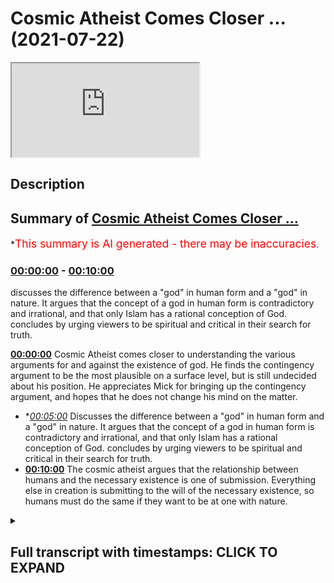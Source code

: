 # Cosmic Atheist Comes Closer ... (2021-07-22)

<iframe loading='lazy' src='https://www.youtube.com/embed/ZdugED9KiQ8'></iframe>

## Description

## Summary of [Cosmic Atheist Comes Closer ...](https://www.youtube.com/watch?v=ZdugED9KiQ8)

\*<span style="color:red; font-size:125%">This summary is AI generated - there may be inaccuracies</span>.

### [00:00:00](https://www.youtube.com/watch?v=ZdugED9KiQ8\&t=0) - [00:10:00](https://www.youtube.com/watch?v=ZdugED9KiQ8\&t=600)

discusses the difference between a "god" in human form and a "god" in nature. It argues that the concept of a god in human form is contradictory and irrational, and that only Islam has a rational conception of God.  concludes by urging viewers to be spiritual and critical in their search for truth.

**[00:00:00](https://www.youtube.com/watch?v=ZdugED9KiQ8\&t=0)** Cosmic Atheist comes closer to understanding the various arguments for and against the existence of god. He finds the contingency argument to be the most plausible on a surface level, but is still undecided about his position. He appreciates Mick for bringing up the contingency argument, and hopes that he does not change his mind on the matter.

*   \**[00:05:00](https://www.youtube.com/watch?v=ZdugED9KiQ8\&t=300)* Discusses the difference between a "god" in human form and a "god" in nature. It argues that the concept of a god in human form is contradictory and irrational, and that only Islam has a rational conception of God.  concludes by urging viewers to be spiritual and critical in their search for truth.
*   **[00:10:00](https://www.youtube.com/watch?v=ZdugED9KiQ8\&t=600)** The cosmic atheist argues that the relationship between humans and the necessary existence is one of submission. Everything else in creation is submitting to the will of the necessary existence, so humans must do the same if they want to be at one with nature.

<details><summary><h2>Full transcript with timestamps: CLICK TO EXPAND</h2></summary>

[0:00:00](https://youtu.be/ZdugED9KiQ8?t=0) boxes that it raises i i think that's\
[0:00:02](https://youtu.be/ZdugED9KiQ8?t=2) potentially more plausible\
[0:00:04](https://youtu.be/ZdugED9KiQ8?t=4) um but my i should i should stress that\
[0:00:06](https://youtu.be/ZdugED9KiQ8?t=6) the agnosticism the agnostic atheism\
[0:00:08](https://youtu.be/ZdugED9KiQ8?t=8) that i currently\
[0:00:09](https://youtu.be/ZdugED9KiQ8?t=9) possess is quite unlike the one that i\
[0:00:12](https://youtu.be/ZdugED9KiQ8?t=12) had maybe four years ago beforehand it\
[0:00:14](https://youtu.be/ZdugED9KiQ8?t=14) was very much the case\
[0:00:16](https://youtu.be/ZdugED9KiQ8?t=16) that i essentially would have said like\
[0:00:18](https://youtu.be/ZdugED9KiQ8?t=18) there aren't really any good reasons to\
[0:00:20](https://youtu.be/ZdugED9KiQ8?t=20) think that god exists\
[0:00:21](https://youtu.be/ZdugED9KiQ8?t=21) or at least those reasons that have been\
[0:00:22](https://youtu.be/ZdugED9KiQ8?t=22) put forward i think don't work\
[0:00:25](https://youtu.be/ZdugED9KiQ8?t=25) now and that is to say i was sat on the\
[0:00:27](https://youtu.be/ZdugED9KiQ8?t=27) fence\
[0:00:28](https://youtu.be/ZdugED9KiQ8?t=28) um because there was just there was just\
[0:00:30](https://youtu.be/ZdugED9KiQ8?t=30) no breeze there was just no breeze to\
[0:00:31](https://youtu.be/ZdugED9KiQ8?t=31) push me onto one side\
[0:00:32](https://youtu.be/ZdugED9KiQ8?t=32) one side i was just sat there um now\
[0:00:36](https://youtu.be/ZdugED9KiQ8?t=36) i'm still sad on the fence i'm still an\
[0:00:38](https://youtu.be/ZdugED9KiQ8?t=38) agnostic atheist of some description\
[0:00:41](https://youtu.be/ZdugED9KiQ8?t=41) but now it's more like there are equally\
[0:00:43](https://youtu.be/ZdugED9KiQ8?t=43) uh\
[0:00:44](https://youtu.be/ZdugED9KiQ8?t=44) beautiful breezes pushing in opposite\
[0:00:45](https://youtu.be/ZdugED9KiQ8?t=45) directions right so i do\
[0:00:47](https://youtu.be/ZdugED9KiQ8?t=47) think that uh the contingency argument\
[0:00:51](https://youtu.be/ZdugED9KiQ8?t=51) for the existence of god is a strong one\
[0:00:53](https://youtu.be/ZdugED9KiQ8?t=53) i do think that\
[0:00:55](https://youtu.be/ZdugED9KiQ8?t=55) certain ontological arguments you know\
[0:00:56](https://youtu.be/ZdugED9KiQ8?t=56) if there are certain quarrels like the\
[0:00:58](https://youtu.be/ZdugED9KiQ8?t=58) one we're having now can be\
[0:00:59](https://youtu.be/ZdugED9KiQ8?t=59) resolved like is is a good argument is\
[0:01:02](https://youtu.be/ZdugED9KiQ8?t=62) at least a good attempt\
[0:01:02](https://youtu.be/ZdugED9KiQ8?t=62) to prove the existence of god um i think\
[0:01:04](https://youtu.be/ZdugED9KiQ8?t=64) that the idea of an infinite regress\
[0:01:06](https://youtu.be/ZdugED9KiQ8?t=66) probably does lead to unacceptable\
[0:01:08](https://youtu.be/ZdugED9KiQ8?t=68) paradoxes and so\
[0:01:10](https://youtu.be/ZdugED9KiQ8?t=70) i would say that on its own yes\
[0:01:13](https://youtu.be/ZdugED9KiQ8?t=73) like it's a it's a i think there's good\
[0:01:16](https://youtu.be/ZdugED9KiQ8?t=76) reason to think that there is a\
[0:01:17](https://youtu.be/ZdugED9KiQ8?t=77) necessary unmoved mover\
[0:01:18](https://youtu.be/ZdugED9KiQ8?t=78) however now the agnosticism is that\
[0:01:20](https://youtu.be/ZdugED9KiQ8?t=80) that's the breeze pushing in one\
[0:01:21](https://youtu.be/ZdugED9KiQ8?t=81) direction\
[0:01:22](https://youtu.be/ZdugED9KiQ8?t=82) uh but there's also now i've i've been\
[0:01:25](https://youtu.be/ZdugED9KiQ8?t=85) more\
[0:01:26](https://youtu.be/ZdugED9KiQ8?t=86) um uh i've i've thought a lot more and a\
[0:01:30](https://youtu.be/ZdugED9KiQ8?t=90) lot more deeply about the breezes that\
[0:01:31](https://youtu.be/ZdugED9KiQ8?t=91) would go in the opposite direction\
[0:01:33](https://youtu.be/ZdugED9KiQ8?t=93) involving the problem of evil or divine\
[0:01:34](https://youtu.be/ZdugED9KiQ8?t=94) hiddenness or animal suffering in\
[0:01:35](https://youtu.be/ZdugED9KiQ8?t=95) particular and these kinds of things\
[0:01:37](https://youtu.be/ZdugED9KiQ8?t=97) the potential paradox is involved in the\
[0:01:39](https://youtu.be/ZdugED9KiQ8?t=99) necessary being arguments about modal\
[0:01:41](https://youtu.be/ZdugED9KiQ8?t=101) fatalism for instance that we were just\
[0:01:42](https://youtu.be/ZdugED9KiQ8?t=102) talking about\
[0:01:43](https://youtu.be/ZdugED9KiQ8?t=103) that now pushed me in the other\
[0:01:44](https://youtu.be/ZdugED9KiQ8?t=104) direction so on its own yeah i do i do\
[0:01:47](https://youtu.be/ZdugED9KiQ8?t=107) i do find more plausible on a surface\
[0:01:49](https://youtu.be/ZdugED9KiQ8?t=109) level\
[0:01:50](https://youtu.be/ZdugED9KiQ8?t=110) um the idea of a necessary unmoved mover\
[0:01:53](https://youtu.be/ZdugED9KiQ8?t=113) than the idea of an infinite regress of\
[0:01:55](https://youtu.be/ZdugED9KiQ8?t=115) causes\
[0:01:56](https://youtu.be/ZdugED9KiQ8?t=116) if you asked about it in isolation\
[0:01:59](https://youtu.be/ZdugED9KiQ8?t=119) as you guys saw there cosmic has come to\
[0:02:02](https://youtu.be/ZdugED9KiQ8?t=122) a good realization i believe\
[0:02:03](https://youtu.be/ZdugED9KiQ8?t=123) which shows criticality possibly\
[0:02:06](https://youtu.be/ZdugED9KiQ8?t=126) sincerity shows open-mindedness on his\
[0:02:08](https://youtu.be/ZdugED9KiQ8?t=128) behalf\
[0:02:09](https://youtu.be/ZdugED9KiQ8?t=129) that uh you know there are good reasons\
[0:02:12](https://youtu.be/ZdugED9KiQ8?t=132) to believe in things like the\
[0:02:12](https://youtu.be/ZdugED9KiQ8?t=132) contingency argument which as\
[0:02:14](https://youtu.be/ZdugED9KiQ8?t=134) many of you know i've written a book\
[0:02:15](https://youtu.be/ZdugED9KiQ8?t=135) about i'm doing my phd about\
[0:02:17](https://youtu.be/ZdugED9KiQ8?t=137) because i personally believe it's it's\
[0:02:20](https://youtu.be/ZdugED9KiQ8?t=140) something which is really it's\
[0:02:21](https://youtu.be/ZdugED9KiQ8?t=141) inescapable the conclusion of it is\
[0:02:22](https://youtu.be/ZdugED9KiQ8?t=142) inescapable almost it's irrefutable i\
[0:02:24](https://youtu.be/ZdugED9KiQ8?t=144) believe and it's been around\
[0:02:26](https://youtu.be/ZdugED9KiQ8?t=146) uh forms of it have been around for for\
[0:02:28](https://youtu.be/ZdugED9KiQ8?t=148) thousands of years it's been around\
[0:02:29](https://youtu.be/ZdugED9KiQ8?t=149) since the hellenistic period\
[0:02:31](https://youtu.be/ZdugED9KiQ8?t=151) and then it's been kind of revamped by\
[0:02:33](https://youtu.be/ZdugED9KiQ8?t=153) avicenna\
[0:02:34](https://youtu.be/ZdugED9KiQ8?t=154) and then it was uh taken again by thomas\
[0:02:36](https://youtu.be/ZdugED9KiQ8?t=156) aquinas and maimonides and musabi\
[0:02:39](https://youtu.be/ZdugED9KiQ8?t=159) and it was taken again by leibniz and\
[0:02:41](https://youtu.be/ZdugED9KiQ8?t=161) different forms has been\
[0:02:42](https://youtu.be/ZdugED9KiQ8?t=162) elaborated upon and uh spoken about by\
[0:02:45](https://youtu.be/ZdugED9KiQ8?t=165) different thinkers and\
[0:02:46](https://youtu.be/ZdugED9KiQ8?t=166) in my estimation it's it's the least\
[0:02:48](https://youtu.be/ZdugED9KiQ8?t=168) refuted argument for god's existence yes\
[0:02:50](https://youtu.be/ZdugED9KiQ8?t=170) there are other arguments\
[0:02:51](https://youtu.be/ZdugED9KiQ8?t=171) that have been used and these are kalam\
[0:02:54](https://youtu.be/ZdugED9KiQ8?t=174) cosmological arguments\
[0:02:55](https://youtu.be/ZdugED9KiQ8?t=175) and different types of calam\
[0:02:56](https://youtu.be/ZdugED9KiQ8?t=176) cosmological arguments of course i've\
[0:02:58](https://youtu.be/ZdugED9KiQ8?t=178) written a book called\
[0:02:59](https://youtu.be/ZdugED9KiQ8?t=179) cosmological arguments if you guys are\
[0:03:00](https://youtu.be/ZdugED9KiQ8?t=180) interested and of course\
[0:03:02](https://youtu.be/ZdugED9KiQ8?t=182) in this in the debate i had of course\
[0:03:04](https://youtu.be/ZdugED9KiQ8?t=184) mick i brought the contingency argument\
[0:03:06](https://youtu.be/ZdugED9KiQ8?t=186) up now unfortunately you know\
[0:03:09](https://youtu.be/ZdugED9KiQ8?t=189) we we couldn't really get anything from\
[0:03:11](https://youtu.be/ZdugED9KiQ8?t=191) him as to\
[0:03:12](https://youtu.be/ZdugED9KiQ8?t=192) by way of a refutation of the argument\
[0:03:14](https://youtu.be/ZdugED9KiQ8?t=194) now we know he actually sees it as\
[0:03:15](https://youtu.be/ZdugED9KiQ8?t=195) actually quite powerful argument\
[0:03:17](https://youtu.be/ZdugED9KiQ8?t=197) which is good i'm happy that he's come\
[0:03:19](https://youtu.be/ZdugED9KiQ8?t=199) to this conclusion it shows it shows\
[0:03:20](https://youtu.be/ZdugED9KiQ8?t=200) maturity on his behalf educational\
[0:03:22](https://youtu.be/ZdugED9KiQ8?t=202) maturity i really hope he doesn't change\
[0:03:24](https://youtu.be/ZdugED9KiQ8?t=204) his mind on this and\
[0:03:25](https://youtu.be/ZdugED9KiQ8?t=205) because that will show instability in uh\
[0:03:28](https://youtu.be/ZdugED9KiQ8?t=208) in process and\
[0:03:29](https://youtu.be/ZdugED9KiQ8?t=209) cognitive processes that one day you\
[0:03:31](https://youtu.be/ZdugED9KiQ8?t=211) believe in this and that you know and\
[0:03:32](https://youtu.be/ZdugED9KiQ8?t=212) that they believe in that\
[0:03:33](https://youtu.be/ZdugED9KiQ8?t=213) i really hope that he sticks to his guns\
[0:03:35](https://youtu.be/ZdugED9KiQ8?t=215) on this and he doesn't change his mind\
[0:03:37](https://youtu.be/ZdugED9KiQ8?t=217) on his at least\
[0:03:38](https://youtu.be/ZdugED9KiQ8?t=218) his classification of design um and also\
[0:03:41](https://youtu.be/ZdugED9KiQ8?t=221) i would say well done\
[0:03:42](https://youtu.be/ZdugED9KiQ8?t=222) well done to him good man that you've\
[0:03:43](https://youtu.be/ZdugED9KiQ8?t=223) done that the things that he's actually\
[0:03:45](https://youtu.be/ZdugED9KiQ8?t=225) mentioned\
[0:03:46](https://youtu.be/ZdugED9KiQ8?t=226) um in terms of things that are pushing\
[0:03:48](https://youtu.be/ZdugED9KiQ8?t=228) him in the other direction\
[0:03:50](https://youtu.be/ZdugED9KiQ8?t=230) on his analogy or his uh language some\
[0:03:53](https://youtu.be/ZdugED9KiQ8?t=233) the breeze that pushes the other way\
[0:03:55](https://youtu.be/ZdugED9KiQ8?t=235) things like divine heightenedness or our\
[0:03:57](https://youtu.be/ZdugED9KiQ8?t=237) hiddenness\
[0:03:58](https://youtu.be/ZdugED9KiQ8?t=238) and um you know the problem of evil\
[0:04:01](https://youtu.be/ZdugED9KiQ8?t=241) obviously it's been spoken about at\
[0:04:02](https://youtu.be/ZdugED9KiQ8?t=242) length\
[0:04:03](https://youtu.be/ZdugED9KiQ8?t=243) we have um videos on it you can put my\
[0:04:05](https://youtu.be/ZdugED9KiQ8?t=245) name on youtube and put\
[0:04:06](https://youtu.be/ZdugED9KiQ8?t=246) for example the problem of evil i've\
[0:04:07](https://youtu.be/ZdugED9KiQ8?t=247) spoken about it at length and what is\
[0:04:09](https://youtu.be/ZdugED9KiQ8?t=249) evil does it even exist on\
[0:04:10](https://youtu.be/ZdugED9KiQ8?t=250) the atheistic paradigm does it even\
[0:04:12](https://youtu.be/ZdugED9KiQ8?t=252) exist from the materialistic paradigm\
[0:04:14](https://youtu.be/ZdugED9KiQ8?t=254) um you know and so on\
[0:04:18](https://youtu.be/ZdugED9KiQ8?t=258) what does it mean to to say well does\
[0:04:21](https://youtu.be/ZdugED9KiQ8?t=261) evil exist does that disprove\
[0:04:22](https://youtu.be/ZdugED9KiQ8?t=262) in god we've had these conversations of\
[0:04:24](https://youtu.be/ZdugED9KiQ8?t=264) course these are secondary\
[0:04:26](https://youtu.be/ZdugED9KiQ8?t=266) considerations in my opinion these are\
[0:04:27](https://youtu.be/ZdugED9KiQ8?t=267) secondary considerations once you've\
[0:04:29](https://youtu.be/ZdugED9KiQ8?t=269) established\
[0:04:30](https://youtu.be/ZdugED9KiQ8?t=270) the reality of a necessary existence\
[0:04:31](https://youtu.be/ZdugED9KiQ8?t=271) this is more powerful than anything else\
[0:04:33](https://youtu.be/ZdugED9KiQ8?t=273) and the fact that he's been able to do\
[0:04:35](https://youtu.be/ZdugED9KiQ8?t=275) this is really really good and he's one\
[0:04:37](https://youtu.be/ZdugED9KiQ8?t=277) step closer to the ultimate truth and i\
[0:04:39](https://youtu.be/ZdugED9KiQ8?t=279) really encourage him to do that\
[0:04:41](https://youtu.be/ZdugED9KiQ8?t=281) to move in that direction maybe what he\
[0:04:43](https://youtu.be/ZdugED9KiQ8?t=283) said would not have been well received\
[0:04:45](https://youtu.be/ZdugED9KiQ8?t=285) uh with with his people and this the\
[0:04:47](https://youtu.be/ZdugED9KiQ8?t=287) people supporters and you know\
[0:04:49](https://youtu.be/ZdugED9KiQ8?t=289) subscribers and so on but i i really\
[0:04:52](https://youtu.be/ZdugED9KiQ8?t=292) acknowledge that this is a brave step\
[0:04:53](https://youtu.be/ZdugED9KiQ8?t=293) forward and i hope we continue taking\
[0:04:54](https://youtu.be/ZdugED9KiQ8?t=294) these brave step forwards well done to\
[0:04:56](https://youtu.be/ZdugED9KiQ8?t=296) him\
[0:04:56](https://youtu.be/ZdugED9KiQ8?t=296) um the other thing divine hiddenness or\
[0:04:59](https://youtu.be/ZdugED9KiQ8?t=299) the fact that god is hidden from the\
[0:05:00](https://youtu.be/ZdugED9KiQ8?t=300) people\
[0:05:01](https://youtu.be/ZdugED9KiQ8?t=301) why is he so hidden this is something\
[0:05:03](https://youtu.be/ZdugED9KiQ8?t=303) obviously we as muslims don't believe\
[0:05:05](https://youtu.be/ZdugED9KiQ8?t=305) and we believe that\
[0:05:08](https://youtu.be/ZdugED9KiQ8?t=308) that every human being is born on the\
[0:05:10](https://youtu.be/ZdugED9KiQ8?t=310) predisposition and believing in god\
[0:05:12](https://youtu.be/ZdugED9KiQ8?t=312) and this is something i've mentioned\
[0:05:13](https://youtu.be/ZdugED9KiQ8?t=313) this i think even the debate i mentioned\
[0:05:14](https://youtu.be/ZdugED9KiQ8?t=314) but i want to remind everyone of it\
[0:05:16](https://youtu.be/ZdugED9KiQ8?t=316) it's the uh the or the predisposition is\
[0:05:18](https://youtu.be/ZdugED9KiQ8?t=318) something which has good\
[0:05:19](https://youtu.be/ZdugED9KiQ8?t=319) evidence by way of anthropological\
[0:05:22](https://youtu.be/ZdugED9KiQ8?t=322) evidence and sociological evidence so\
[0:05:24](https://youtu.be/ZdugED9KiQ8?t=324) for example justin barrett\
[0:05:25](https://youtu.be/ZdugED9KiQ8?t=325) who in 2011 part of the oxford\
[0:05:28](https://youtu.be/ZdugED9KiQ8?t=328) anthropological society\
[0:05:30](https://youtu.be/ZdugED9KiQ8?t=330) uh spoke about us having an innate\
[0:05:32](https://youtu.be/ZdugED9KiQ8?t=332) receptivity to believing in god and\
[0:05:34](https://youtu.be/ZdugED9KiQ8?t=334) you know he done these the study that\
[0:05:35](https://youtu.be/ZdugED9KiQ8?t=335) children before socialization\
[0:05:37](https://youtu.be/ZdugED9KiQ8?t=337) that there's something which is kind of\
[0:05:39](https://youtu.be/ZdugED9KiQ8?t=339) um corresponds across culture\
[0:05:42](https://youtu.be/ZdugED9KiQ8?t=342) cross-culturally uh among children which\
[0:05:44](https://youtu.be/ZdugED9KiQ8?t=344) is that children do have this\
[0:05:45](https://youtu.be/ZdugED9KiQ8?t=345) receptivity\
[0:05:46](https://youtu.be/ZdugED9KiQ8?t=346) in his words uh in a a receptivity to\
[0:05:49](https://youtu.be/ZdugED9KiQ8?t=349) believing in a higher being\
[0:05:50](https://youtu.be/ZdugED9KiQ8?t=350) and i say that this is this is evidence\
[0:05:52](https://youtu.be/ZdugED9KiQ8?t=352) to the contrary of\
[0:05:54](https://youtu.be/ZdugED9KiQ8?t=354) um which can be juxtaposed with the idea\
[0:05:58](https://youtu.be/ZdugED9KiQ8?t=358) of uh\
[0:06:04](https://youtu.be/ZdugED9KiQ8?t=364) hide-and-seek\
[0:06:06](https://youtu.be/ZdugED9KiQ8?t=366) that's one thing aside i wanted to\
[0:06:07](https://youtu.be/ZdugED9KiQ8?t=367) continue thinking about these things and\
[0:06:09](https://youtu.be/ZdugED9KiQ8?t=369) obviously animal rights or something\
[0:06:10](https://youtu.be/ZdugED9KiQ8?t=370) which we as muslims\
[0:06:12](https://youtu.be/ZdugED9KiQ8?t=372) we very much we very much respect\
[0:06:15](https://youtu.be/ZdugED9KiQ8?t=375) there's a hadith of a woman who's a\
[0:06:17](https://youtu.be/ZdugED9KiQ8?t=377) prostitute okay\
[0:06:18](https://youtu.be/ZdugED9KiQ8?t=378) that she gave a dog water and according\
[0:06:21](https://youtu.be/ZdugED9KiQ8?t=381) to that she was forgiven for her sins\
[0:06:23](https://youtu.be/ZdugED9KiQ8?t=383) for doing that\
[0:06:23](https://youtu.be/ZdugED9KiQ8?t=383) just because she gave a dog water even\
[0:06:25](https://youtu.be/ZdugED9KiQ8?t=385) though she's defiled herself\
[0:06:27](https://youtu.be/ZdugED9KiQ8?t=387) in the most disgusting way possible by\
[0:06:30](https://youtu.be/ZdugED9KiQ8?t=390) living\
[0:06:31](https://youtu.be/ZdugED9KiQ8?t=391) not the most disgusting way possible\
[0:06:33](https://youtu.be/ZdugED9KiQ8?t=393) doing that would be to be a polytheist\
[0:06:35](https://youtu.be/ZdugED9KiQ8?t=395) but in a very damning way but that she\
[0:06:38](https://youtu.be/ZdugED9KiQ8?t=398) gave that dog\
[0:06:39](https://youtu.be/ZdugED9KiQ8?t=399) water would put her in a among the\
[0:06:42](https://youtu.be/ZdugED9KiQ8?t=402) people that are forgiven as a dog\
[0:06:44](https://youtu.be/ZdugED9KiQ8?t=404) and we believe that the day of judgment\
[0:06:45](https://youtu.be/ZdugED9KiQ8?t=405) is a forum where in which all of these\
[0:06:48](https://youtu.be/ZdugED9KiQ8?t=408) kinds of\
[0:06:48](https://youtu.be/ZdugED9KiQ8?t=408) injustices that have been done to\
[0:06:50](https://youtu.be/ZdugED9KiQ8?t=410) animals will be kind of um\
[0:06:52](https://youtu.be/ZdugED9KiQ8?t=412) adjusted and in fact that is the day of\
[0:06:54](https://youtu.be/ZdugED9KiQ8?t=414) recompense and we have a beautiful\
[0:06:55](https://youtu.be/ZdugED9KiQ8?t=415) hadith\
[0:06:56](https://youtu.be/ZdugED9KiQ8?t=416) um that talks about the two goats one of\
[0:06:58](https://youtu.be/ZdugED9KiQ8?t=418) them horned goat and the other one is\
[0:06:59](https://youtu.be/ZdugED9KiQ8?t=419) not horned\
[0:07:00](https://youtu.be/ZdugED9KiQ8?t=420) and the one that attacked one horned\
[0:07:02](https://youtu.be/ZdugED9KiQ8?t=422) goat the attack the other goat without\
[0:07:04](https://youtu.be/ZdugED9KiQ8?t=424) horns\
[0:07:05](https://youtu.be/ZdugED9KiQ8?t=425) will now get its retribution so\
[0:07:06](https://youtu.be/ZdugED9KiQ8?t=426) everything will be\
[0:07:08](https://youtu.be/ZdugED9KiQ8?t=428) fully uh and yeah it's true like what we\
[0:07:10](https://youtu.be/ZdugED9KiQ8?t=430) see today and obviously we don't come to\
[0:07:12](https://youtu.be/ZdugED9KiQ8?t=432) vegan conclusions\
[0:07:13](https://youtu.be/ZdugED9KiQ8?t=433) but we see today by way of uh animal\
[0:07:16](https://youtu.be/ZdugED9KiQ8?t=436) suffering so like\
[0:07:17](https://youtu.be/ZdugED9KiQ8?t=437) we we think that that is against the sun\
[0:07:19](https://youtu.be/ZdugED9KiQ8?t=439) against islam you know the\
[0:07:20](https://youtu.be/ZdugED9KiQ8?t=440) cutting the beaks off the chicken and\
[0:07:22](https://youtu.be/ZdugED9KiQ8?t=442) suffocating them and so on\
[0:07:23](https://youtu.be/ZdugED9KiQ8?t=443) this is if the prophet was around he\
[0:07:25](https://youtu.be/ZdugED9KiQ8?t=445) would surely have\
[0:07:26](https://youtu.be/ZdugED9KiQ8?t=446) uh have have negated and\
[0:07:30](https://youtu.be/ZdugED9KiQ8?t=450) refuted that kind of thing uh especially\
[0:07:33](https://youtu.be/ZdugED9KiQ8?t=453) when we have hadith to that effect for\
[0:07:34](https://youtu.be/ZdugED9KiQ8?t=454) example the woman who's\
[0:07:36](https://youtu.be/ZdugED9KiQ8?t=456) who um was torturing her cat okay and\
[0:07:40](https://youtu.be/ZdugED9KiQ8?t=460) she went to hell\
[0:07:40](https://youtu.be/ZdugED9KiQ8?t=460) for that or she we know that she's gonna\
[0:07:42](https://youtu.be/ZdugED9KiQ8?t=462) go to hell for that because she\
[0:07:44](https://youtu.be/ZdugED9KiQ8?t=464) what kind of person does it take to\
[0:07:45](https://youtu.be/ZdugED9KiQ8?t=465) really torture another innocent creature\
[0:07:47](https://youtu.be/ZdugED9KiQ8?t=467) like a cat\
[0:07:48](https://youtu.be/ZdugED9KiQ8?t=468) so yeah animal rights are important uh\
[0:07:50](https://youtu.be/ZdugED9KiQ8?t=470) divine hiddenness if you think of it in\
[0:07:52](https://youtu.be/ZdugED9KiQ8?t=472) you know in contra in contra distinction\
[0:07:55](https://youtu.be/ZdugED9KiQ8?t=475) with the fetal you'll realize\
[0:07:57](https://youtu.be/ZdugED9KiQ8?t=477) that the fethra of the predisposition is\
[0:07:59](https://youtu.be/ZdugED9KiQ8?t=479) actually something which is super\
[0:08:00](https://youtu.be/ZdugED9KiQ8?t=480) rational and um\
[0:08:02](https://youtu.be/ZdugED9KiQ8?t=482) precedes any rational argumentation\
[0:08:03](https://youtu.be/ZdugED9KiQ8?t=483) which is why i was thinking about this\
[0:08:05](https://youtu.be/ZdugED9KiQ8?t=485) this verse in the quran which is a\
[0:08:08](https://youtu.be/ZdugED9KiQ8?t=488) really beautiful verse\
[0:08:09](https://youtu.be/ZdugED9KiQ8?t=489) and it came about in and i thought about\
[0:08:11](https://youtu.be/ZdugED9KiQ8?t=491) pondering over it it was a\
[0:08:13](https://youtu.be/ZdugED9KiQ8?t=493) verse that said uh\
[0:08:23](https://youtu.be/ZdugED9KiQ8?t=503) you know if you're in any doubt as to\
[0:08:26](https://youtu.be/ZdugED9KiQ8?t=506) the religion of islam\
[0:08:27](https://youtu.be/ZdugED9KiQ8?t=507) my religion the prophet muhammad's\
[0:08:29](https://youtu.be/ZdugED9KiQ8?t=509) religion not just his religion but the\
[0:08:30](https://youtu.be/ZdugED9KiQ8?t=510) religion of moses and abraham and jesus\
[0:08:32](https://youtu.be/ZdugED9KiQ8?t=512) and those as well then i don't worship\
[0:08:35](https://youtu.be/ZdugED9KiQ8?t=515) other gods that you that are worshiped\
[0:08:39](https://youtu.be/ZdugED9KiQ8?t=519) aside from god but i worship god who\
[0:08:42](https://youtu.be/ZdugED9KiQ8?t=522) who brings us like who who takes away\
[0:08:44](https://youtu.be/ZdugED9KiQ8?t=524) our lives and takes away our souls and\
[0:08:46](https://youtu.be/ZdugED9KiQ8?t=526) takes away our consciousness\
[0:08:49](https://youtu.be/ZdugED9KiQ8?t=529) this is such a powerful thing because\
[0:08:51](https://youtu.be/ZdugED9KiQ8?t=531) really if you look at the six\
[0:08:52](https://youtu.be/ZdugED9KiQ8?t=532) major world religions in the world today\
[0:08:56](https://youtu.be/ZdugED9KiQ8?t=536) you'll find that islam is the only one\
[0:08:57](https://youtu.be/ZdugED9KiQ8?t=537) with the conception of god which is also\
[0:08:59](https://youtu.be/ZdugED9KiQ8?t=539) not only only natural but rational as\
[0:09:01](https://youtu.be/ZdugED9KiQ8?t=541) well\
[0:09:02](https://youtu.be/ZdugED9KiQ8?t=542) this is the reality like we don't\
[0:09:04](https://youtu.be/ZdugED9KiQ8?t=544) believe in a man god we don't believe\
[0:09:06](https://youtu.be/ZdugED9KiQ8?t=546) it's conceivable or intelligible\
[0:09:08](https://youtu.be/ZdugED9KiQ8?t=548) or acceptable to believe that there's\
[0:09:09](https://youtu.be/ZdugED9KiQ8?t=549) any part any human being is\
[0:09:11](https://youtu.be/ZdugED9KiQ8?t=551) is is god because it necessitates\
[0:09:14](https://youtu.be/ZdugED9KiQ8?t=554) contradictions in terms we don't believe\
[0:09:16](https://youtu.be/ZdugED9KiQ8?t=556) in an animal god we don't believe in a\
[0:09:18](https://youtu.be/ZdugED9KiQ8?t=558) man god\
[0:09:19](https://youtu.be/ZdugED9KiQ8?t=559) you see what i mean and so you've\
[0:09:21](https://youtu.be/ZdugED9KiQ8?t=561) already stricken off\
[0:09:22](https://youtu.be/ZdugED9KiQ8?t=562) christianity we've already stricken off\
[0:09:23](https://youtu.be/ZdugED9KiQ8?t=563) hinduism a pantheistic notion of it\
[0:09:25](https://youtu.be/ZdugED9KiQ8?t=565) we've already stricken off fantastic\
[0:09:27](https://youtu.be/ZdugED9KiQ8?t=567) notions of sikhism\
[0:09:28](https://youtu.be/ZdugED9KiQ8?t=568) uh so what are we left with we're left\
[0:09:31](https://youtu.be/ZdugED9KiQ8?t=571) with judaism\
[0:09:32](https://youtu.be/ZdugED9KiQ8?t=572) right which is a very um exclusivist\
[0:09:34](https://youtu.be/ZdugED9KiQ8?t=574) faith what we left with right\
[0:09:37](https://youtu.be/ZdugED9KiQ8?t=577) not much buddhism which is not even a\
[0:09:39](https://youtu.be/ZdugED9KiQ8?t=579) faith really in that sense\
[0:09:41](https://youtu.be/ZdugED9KiQ8?t=581) uh so what we say therefore is keep\
[0:09:44](https://youtu.be/ZdugED9KiQ8?t=584) looking\
[0:09:44](https://youtu.be/ZdugED9KiQ8?t=584) not just to him but to his followers as\
[0:09:46](https://youtu.be/ZdugED9KiQ8?t=586) well keep looking keep being\
[0:09:48](https://youtu.be/ZdugED9KiQ8?t=588) critical and you'll come to this\
[0:09:50](https://youtu.be/ZdugED9KiQ8?t=590) conclusion but just one more thing be\
[0:09:52](https://youtu.be/ZdugED9KiQ8?t=592) spiritual as well if there is a\
[0:09:53](https://youtu.be/ZdugED9KiQ8?t=593) necessary existence\
[0:09:55](https://youtu.be/ZdugED9KiQ8?t=595) then think of one thing what\
[0:09:57](https://youtu.be/ZdugED9KiQ8?t=597) relationship are we meant to have with\
[0:09:58](https://youtu.be/ZdugED9KiQ8?t=598) this necessary existence\
[0:10:01](https://youtu.be/ZdugED9KiQ8?t=601) what relationship are we meant to have\
[0:10:02](https://youtu.be/ZdugED9KiQ8?t=602) and the answer we give is as follows\
[0:10:04](https://youtu.be/ZdugED9KiQ8?t=604) the relationship we are meant to have\
[0:10:05](https://youtu.be/ZdugED9KiQ8?t=605) with the necessary existence is the\
[0:10:07](https://youtu.be/ZdugED9KiQ8?t=607) relationship of submission\
[0:10:08](https://youtu.be/ZdugED9KiQ8?t=608) everything else in creation is\
[0:10:10](https://youtu.be/ZdugED9KiQ8?t=610) submitting to the will of the necessary\
[0:10:12](https://youtu.be/ZdugED9KiQ8?t=612) existence\
[0:10:13](https://youtu.be/ZdugED9KiQ8?t=613) we must do the same if we do the same we\
[0:10:16](https://youtu.be/ZdugED9KiQ8?t=616) will be at one with nature in the\
[0:10:18](https://youtu.be/ZdugED9KiQ8?t=618) sense of the word which is acceptable uh\
[0:10:21](https://youtu.be/ZdugED9KiQ8?t=621) you know which is which makes sense\
[0:10:23](https://youtu.be/ZdugED9KiQ8?t=623) because we'll be doing everything we'll\
[0:10:24](https://youtu.be/ZdugED9KiQ8?t=624) be doing things which everything else in\
[0:10:26](https://youtu.be/ZdugED9KiQ8?t=626) creation is doing which is submitting to\
[0:10:28](https://youtu.be/ZdugED9KiQ8?t=628) the laws of the law maker\
[0:10:30](https://youtu.be/ZdugED9KiQ8?t=630) and so think think think and i would ask\
[0:10:32](https://youtu.be/ZdugED9KiQ8?t=632) i would ask everyone really if\
[0:10:34](https://youtu.be/ZdugED9KiQ8?t=634) just make supplication because we\
[0:10:37](https://youtu.be/ZdugED9KiQ8?t=637) believe as muslims\
[0:10:38](https://youtu.be/ZdugED9KiQ8?t=638) the quran says\
[0:10:44](https://youtu.be/ZdugED9KiQ8?t=644) and if my slaves doesn't say the muslims\
[0:10:48](https://youtu.be/ZdugED9KiQ8?t=648) if my slaves ask about me then i am near\
[0:10:51](https://youtu.be/ZdugED9KiQ8?t=651) and i answer the caller of the call when\
[0:10:53](https://youtu.be/ZdugED9KiQ8?t=653) he calls so call\
[0:10:55](https://youtu.be/ZdugED9KiQ8?t=655) on to god and ask him to guide you\
[0:10:56](https://youtu.be/ZdugED9KiQ8?t=656) because believe me\
[0:10:58](https://youtu.be/ZdugED9KiQ8?t=658) believe you me if you do it you will be\
[0:11:00](https://youtu.be/ZdugED9KiQ8?t=660) successful

</details>
